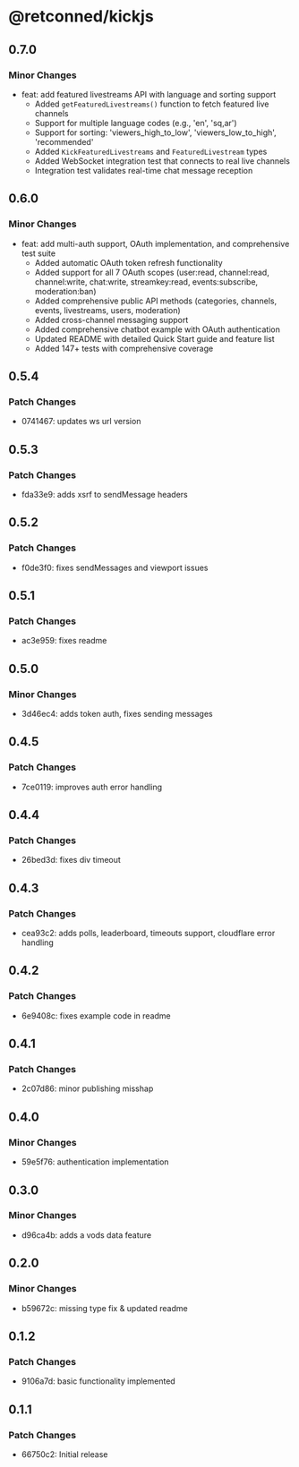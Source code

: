 # @retconned/kickjs

## 0.7.0

### Minor Changes

- feat: add featured livestreams API with language and sorting support
  - Added `getFeaturedLivestreams()` function to fetch featured live channels
  - Support for multiple language codes (e.g., 'en', 'sq,ar')
  - Support for sorting: 'viewers_high_to_low', 'viewers_low_to_high', 'recommended'
  - Added `KickFeaturedLivestreams` and `FeaturedLivestream` types
  - Added WebSocket integration test that connects to real live channels
  - Integration test validates real-time chat message reception

## 0.6.0

### Minor Changes

- feat: add multi-auth support, OAuth implementation, and comprehensive test suite
  - Added automatic OAuth token refresh functionality
  - Added support for all 7 OAuth scopes (user:read, channel:read, channel:write, chat:write, streamkey:read, events:subscribe, moderation:ban)
  - Added comprehensive public API methods (categories, channels, events, livestreams, users, moderation)
  - Added cross-channel messaging support
  - Added comprehensive chatbot example with OAuth authentication
  - Updated README with detailed Quick Start guide and feature list
  - Added 147+ tests with comprehensive coverage

## 0.5.4

### Patch Changes

- 0741467: updates ws url version

## 0.5.3

### Patch Changes

- fda33e9: adds xsrf to sendMessage headers

## 0.5.2

### Patch Changes

- f0de3f0: fixes sendMessages and viewport issues

## 0.5.1

### Patch Changes

- ac3e959: fixes readme

## 0.5.0

### Minor Changes

- 3d46ec4: adds token auth, fixes sending messages

## 0.4.5

### Patch Changes

- 7ce0119: improves auth error handling

## 0.4.4

### Patch Changes

- 26bed3d: fixes div timeout

## 0.4.3

### Patch Changes

- cea93c2: adds polls, leaderboard, timeouts support, cloudflare error handling

## 0.4.2

### Patch Changes

- 6e9408c: fixes example code in readme

## 0.4.1

### Patch Changes

- 2c07d86: minor publishing misshap

## 0.4.0

### Minor Changes

- 59e5f76: authentication implementation

## 0.3.0

### Minor Changes

- d96ca4b: adds a vods data feature

## 0.2.0

### Minor Changes

- b59672c: missing type fix & updated readme

## 0.1.2

### Patch Changes

- 9106a7d: basic functionality implemented

## 0.1.1

### Patch Changes

- 66750c2: Initial release

